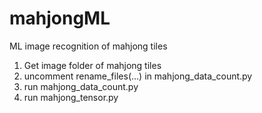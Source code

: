 # mahjongML
ML image recognition of mahjong tiles

1. Get image folder of mahjong tiles
2. uncomment rename_files(...) in mahjong_data_count.py
3. run mahjong_data_count.py
4. run mahjong_tensor.py

